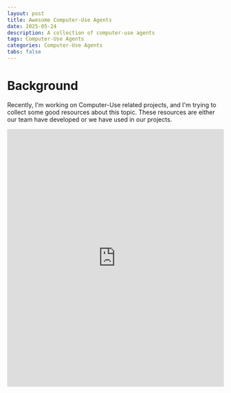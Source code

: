 ```yaml
---
layout: post
title: Awesome Computer-Use Agents
date: 2025-05-24
description: A collection of computer-use agents
tags: Computer-Use Agents
categories: Computer-Use Agents
tabs: false
---
```


# Background
Recently, I'm working on Computer-Use related projects, and I'm trying to collect some good resources about this topic. These resources are either our team have developed or we have used in our projects.

<iframe src="https://quill-airship-946.notion.site/1fd93276491d8009a2e7f667dd1b8d5c?pvs=4" style="border:0px #ffffff none;" name="myiFrame" scrolling="yes" frameborder="1" marginheight="0px" marginwidth="0px" height="600px" width="100%" allowfullscreen></iframe>
